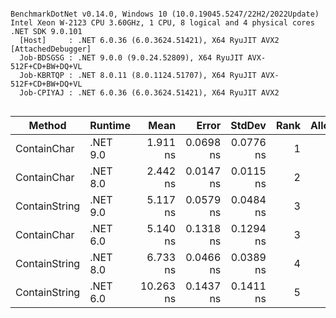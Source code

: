 ```

BenchmarkDotNet v0.14.0, Windows 10 (10.0.19045.5247/22H2/2022Update)
Intel Xeon W-2123 CPU 3.60GHz, 1 CPU, 8 logical and 4 physical cores
.NET SDK 9.0.101
  [Host]     : .NET 6.0.36 (6.0.3624.51421), X64 RyuJIT AVX2 [AttachedDebugger]
  Job-BDSGSG : .NET 9.0.0 (9.0.24.52809), X64 RyuJIT AVX-512F+CD+BW+DQ+VL
  Job-KBRTQP : .NET 8.0.11 (8.0.1124.51707), X64 RyuJIT AVX-512F+CD+BW+DQ+VL
  Job-CPIYAJ : .NET 6.0.36 (6.0.3624.51421), X64 RyuJIT AVX2


```
| Method        | Runtime  | Mean      | Error     | StdDev    | Rank | Allocated |
|-------------- |--------- |----------:|----------:|----------:|-----:|----------:|
| ContainChar   | .NET 9.0 |  1.911 ns | 0.0698 ns | 0.0776 ns |    1 |         - |
| ContainChar   | .NET 8.0 |  2.442 ns | 0.0147 ns | 0.0115 ns |    2 |         - |
| ContainString | .NET 9.0 |  5.117 ns | 0.0579 ns | 0.0484 ns |    3 |         - |
| ContainChar   | .NET 6.0 |  5.140 ns | 0.1318 ns | 0.1294 ns |    3 |         - |
| ContainString | .NET 8.0 |  6.733 ns | 0.0466 ns | 0.0389 ns |    4 |         - |
| ContainString | .NET 6.0 | 10.263 ns | 0.1437 ns | 0.1411 ns |    5 |         - |
